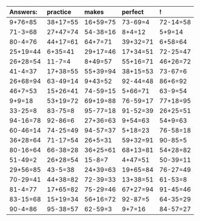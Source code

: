 | Answers: | practice | makes | perfect | ! |
| :--- | :--- | :--- | :--- | :--- |
| 9+76=85 | 38+17=55 | 16+59=75 | 73-69=4 | 72-14=58 | 
| 71-3=68 | 27+47=74 | 54-38=16 | 8+4=12 | 5+9=14 | 
| 80-4=76 | 44+17=61 | 64+7=71 | 39+32=71 | 6+58=64 | 
| 25+19=44 | 6+35=41 | 29+17=46 | 17+34=51 | 72-25=47 | 
| 26+28=54 | 11-7=4 | 8+49=57 | 55+16=71 | 46+26=72 | 
| 41-4=37 | 17+38=55 | 55+39=94 | 38+15=53 | 73-67=6 | 
| 26+68=94 | 63-49=14 | 9+43=52 | 92-44=48 | 86+6=92 | 
| 46+7=53 | 15+26=41 | 74-59=15 | 5+66=71 | 63-9=54 | 
| 9+9=18 | 53+19=72 | 69+19=88 | 76-59=17 | 77+18=95 | 
| 33-25=8 | 83-75=8 | 95-77=18 | 91-52=39 | 26+25=51 | 
| 94-16=78 | 92-86=6 | 27+36=63 | 9+54=63 | 54+9=63 | 
| 60-46=14 | 74-25=49 | 94-57=37 | 5+18=23 | 76-58=18 | 
| 36+28=64 | 71-17=54 | 26+5=31 | 59+32=91 | 90-85=5 | 
| 80-16=64 | 66-38=28 | 36+25=61 | 68+13=81 | 54+28=82 | 
| 51-49=2 | 26+28=54 | 15-8=7 | 4+47=51 | 50-39=11 | 
| 29+56=85 | 43-5=38 | 24+39=63 | 19+65=84 | 76-27=49 | 
| 70-29=41 | 44+38=82 | 72-39=33 | 13+38=51 | 61-53=8 | 
| 81-4=77 | 17+65=82 | 75-29=46 | 67+27=94 | 91-45=46 | 
| 83-15=68 | 15+19=34 | 56+16=72 | 92-87=5 | 64-35=29 | 
| 90-4=86 | 95-38=57 | 62-59=3 | 9+7=16 | 84-57=27 | 
